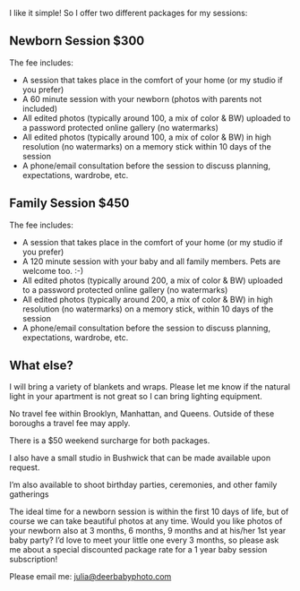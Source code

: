 I like it simple! So I offer two different packages for my sessions:


##  **Newborn Session** $300

The fee includes:

- A session that takes place in the comfort of your home (or my studio if you prefer)
- A 60 minute session with your newborn (photos with parents not included)
- All edited photos (typically around 100, a mix of color & BW) uploaded to a password protected online gallery (no watermarks)
- All edited photos (typically around 100, a mix of color & BW) in high resolution (no watermarks) on a memory stick within 10 days of the session
- A phone/email consultation before the session to discuss planning, expectations, wardrobe, etc.


##  **Family Session** $450

The fee includes:

- A session that takes place in the comfort of your home (or my studio if you prefer)
- A 120 minute session with your baby and all family members. Pets are welcome too. :-)
- All edited photos (typically around 200, a mix of color & BW) uploaded to a password protected online gallery (no watermarks)
- All edited photos (typically around 200, a mix of color & BW) in high resolution (no watermarks) on a memory stick, within 10 days of the session
- A phone/email consultation before the session to discuss planning, expectations, wardrobe, etc. 


##  **What else?**

I will bring a variety of blankets and wraps. Please let me know if the natural light in your apartment is not great so I can bring lighting equipment. 

No travel fee within Brooklyn, Manhattan, and Queens.  Outside of these boroughs a travel fee may apply.

There is a $50 weekend surcharge for both packages.
 
I also have a small studio in Bushwick that can be made available upon request. 

I’m also available to shoot birthday parties, ceremonies, and other family gatherings

The ideal time for a newborn session is within the first 10 days of life, but of course we can take beautiful photos at any time.  Would you like photos of your newborn also at 3 months, 6 months, 9 months and at his/her 1st year baby party? I’d love to meet your little one every 3 months, so please ask me about a special discounted package rate for a 1 year baby session subscription!
 
Please email me: [julia@deerbabyphoto.com](mailto:julia@deerbabyphoto.com)
